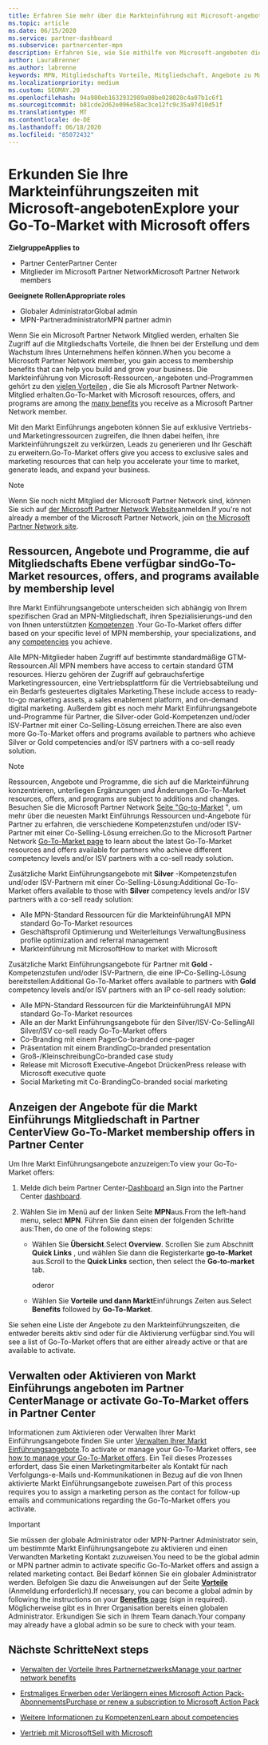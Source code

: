```yaml
---
title: Erfahren Sie mehr über die Markteinführung mit Microsoft-angeboten
ms.topic: article
ms.date: 06/15/2020
ms.service: partner-dashboard
ms.subservice: partnercenter-mpn
description: Erfahren Sie, wie Sie mithilfe von Microsoft-angeboten die Markteinführungszeit beschleunigen, Leads generieren und Ihr Unternehmen erweitern können.
author: LauraBrenner
ms.author: labrenne
keywords: MPN, Mitgliedschafts Vorteile, Mitgliedschaft, Angebote zu Markteinführungszeiten, Markteinführung mit Microsoft, zu Markt, Goldmitgliedschaft, Silver-Mitgliedschaft
ms.localizationpriority: medium
ms.custom: SEOMAY.20
ms.openlocfilehash: 94a980eb1632932989a08be028028c4a07b1c6f1
ms.sourcegitcommit: b81cde2d62e096e58ac3ce12fc9c35a97d10d51f
ms.translationtype: MT
ms.contentlocale: de-DE
ms.lasthandoff: 06/18/2020
ms.locfileid: "85072432"
---
```

# <a name="explore-your-go-to-market-with-microsoft-offers"></a><span data-ttu-id="43db2-104">Erkunden Sie Ihre Markteinführungszeiten mit Microsoft-angeboten</span><span class="sxs-lookup"><span data-stu-id="43db2-104">Explore your Go-To-Market with Microsoft offers</span></span>

<span data-ttu-id="43db2-105">**Zielgruppe**</span><span class="sxs-lookup"><span data-stu-id="43db2-105">**Applies to**</span></span>

- <span data-ttu-id="43db2-106">Partner Center</span><span class="sxs-lookup"><span data-stu-id="43db2-106">Partner Center</span></span>
- <span data-ttu-id="43db2-107">Mitglieder im Microsoft Partner Network</span><span class="sxs-lookup"><span data-stu-id="43db2-107">Microsoft Partner Network members</span></span>

<span data-ttu-id="43db2-108">**Geeignete Rollen**</span><span class="sxs-lookup"><span data-stu-id="43db2-108">**Appropriate roles**</span></span>

- <span data-ttu-id="43db2-109">Globaler Administrator</span><span class="sxs-lookup"><span data-stu-id="43db2-109">Global admin</span></span>
- <span data-ttu-id="43db2-110">MPN-Partneradministrator</span><span class="sxs-lookup"><span data-stu-id="43db2-110">MPN partner admin</span></span>

<span data-ttu-id="43db2-111">Wenn Sie ein Microsoft Partner Network Mitglied werden, erhalten Sie Zugriff auf die Mitgliedschafts Vorteile, die Ihnen bei der Erstellung und dem Wachstum Ihres Unternehmens helfen können.</span><span class="sxs-lookup"><span data-stu-id="43db2-111">When you become a Microsoft Partner Network member, you gain access to membership benefits that can help you build and grow your business.</span></span> <span data-ttu-id="43db2-112">Die Markteinführung von Microsoft-Ressourcen,-angeboten und-Programmen gehört zu den [vielen Vorteilen](https://partner.microsoft.com/manage-your-partner-network-benefits) , die Sie als Microsoft Partner Network-Mitglied erhalten.</span><span class="sxs-lookup"><span data-stu-id="43db2-112">Go-To-Market with Microsoft resources, offers, and programs are among the [many benefits](https://partner.microsoft.com/manage-your-partner-network-benefits) you receive as a Microsoft Partner Network member.</span></span>

<span data-ttu-id="43db2-113">Mit den Markt Einführungs angeboten können Sie auf exklusive Vertriebs-und Marketingressourcen zugreifen, die Ihnen dabei helfen, ihre Markteinführungszeit zu verkürzen, Leads zu generieren und Ihr Geschäft zu erweitern.</span><span class="sxs-lookup"><span data-stu-id="43db2-113">Go-To-Market offers give you access to exclusive sales and marketing resources that can help you accelerate your time to market, generate leads, and expand your business.</span></span>

>[!NOTE]
><span data-ttu-id="43db2-114">Wenn Sie noch nicht Mitglied der Microsoft Partner Network sind, können Sie sich auf [der Microsoft Partner Network Website](https://partner.microsoft.com/membership)anmelden.</span><span class="sxs-lookup"><span data-stu-id="43db2-114">If you're not already a member of the Microsoft Partner Network, join on [the Microsoft Partner Network site](https://partner.microsoft.com/membership).</span></span>

## <a name="go-to-market-resources-offers-and-programs-available-by-membership-level"></a><span data-ttu-id="43db2-115">Ressourcen, Angebote und Programme, die auf Mitgliedschafts Ebene verfügbar sind</span><span class="sxs-lookup"><span data-stu-id="43db2-115">Go-To-Market resources, offers, and programs available by membership level</span></span>

<span data-ttu-id="43db2-116">Ihre Markt Einführungsangebote unterscheiden sich abhängig von Ihrem spezifischen Grad an MPN-Mitgliedschaft, ihren Spezialisierungs-und den von Ihnen unterstützten [Kompetenzen](learn-about-competencies.md) .</span><span class="sxs-lookup"><span data-stu-id="43db2-116">Your Go-To-Market offers differ based on your specific level of MPN membership, your specializations, and any [competencies](learn-about-competencies.md) you achieve.</span></span>

<span data-ttu-id="43db2-117">Alle MPN-Mitglieder haben Zugriff auf bestimmte standardmäßige GTM-Ressourcen.</span><span class="sxs-lookup"><span data-stu-id="43db2-117">All MPN members have access to certain standard GTM resources.</span></span> <span data-ttu-id="43db2-118">Hierzu gehören der Zugriff auf gebrauchsfertige Marketingressourcen, eine Vertriebsplattform für die Vertriebsabteilung und ein Bedarfs gesteuertes digitales Marketing.</span><span class="sxs-lookup"><span data-stu-id="43db2-118">These include access to ready-to-go marketing assets, a sales enablement platform, and on-demand digital marketing.</span></span> <span data-ttu-id="43db2-119">Außerdem gibt es noch mehr Markt Einführungsangebote und-Programme für Partner, die Silver-oder Gold-Kompetenzen und/oder ISV-Partner mit einer Co-Selling-Lösung erreichen.</span><span class="sxs-lookup"><span data-stu-id="43db2-119">There are also even more Go-To-Market offers and programs available to partners who achieve Silver or Gold competencies and/or ISV partners with a co-sell ready solution.</span></span>

>[!NOTE]
><span data-ttu-id="43db2-120">Ressourcen, Angebote und Programme, die sich auf die Markteinführung konzentrieren, unterliegen Ergänzungen und Änderungen.</span><span class="sxs-lookup"><span data-stu-id="43db2-120">Go-To-Market resources, offers, and programs are subject to additions and changes.</span></span> <span data-ttu-id="43db2-121">Besuchen Sie die Microsoft Partner Network [Seite "Go-to-Market](https://partner.microsoft.com/membership/go-to-market) ", um mehr über die neuesten Markt Einführungs Ressourcen und-Angebote für Partner zu erfahren, die verschiedene Kompetenzstufen und/oder ISV-Partner mit einer Co-Selling-Lösung erreichen.</span><span class="sxs-lookup"><span data-stu-id="43db2-121">Go to the Microsoft Partner Network [Go-To-Market page](https://partner.microsoft.com/membership/go-to-market) to learn about the latest Go-To-Market resources and offers available for partners who achieve different competency levels and/or ISV partners with a co-sell ready solution.</span></span>

<span data-ttu-id="43db2-122">Zusätzliche Markt Einführungsangebote mit **Silver** -Kompetenzstufen und/oder ISV-Partnern mit einer Co-Selling-Lösung:</span><span class="sxs-lookup"><span data-stu-id="43db2-122">Additional Go-To-Market offers available to those with **Silver** competency levels and/or ISV partners with a co-sell ready solution:</span></span>

- <span data-ttu-id="43db2-123">Alle MPN-Standard Ressourcen für die Markteinführung</span><span class="sxs-lookup"><span data-stu-id="43db2-123">All MPN standard Go-To-Market resources</span></span>
- <span data-ttu-id="43db2-124">Geschäftsprofil Optimierung und Weiterleitungs Verwaltung</span><span class="sxs-lookup"><span data-stu-id="43db2-124">Business profile optimization and referral management</span></span>
- <span data-ttu-id="43db2-125">Markteinführung mit Microsoft</span><span class="sxs-lookup"><span data-stu-id="43db2-125">How to market with Microsoft</span></span>

<span data-ttu-id="43db2-126">Zusätzliche Markt Einführungsangebote für Partner mit **Gold** -Kompetenzstufen und/oder ISV-Partnern, die eine IP-Co-Selling-Lösung bereitstellen:</span><span class="sxs-lookup"><span data-stu-id="43db2-126">Additional Go-To-Market offers available to partners with **Gold** competency levels and/or ISV partners with an IP co-sell ready solution:</span></span>

- <span data-ttu-id="43db2-127">Alle MPN-Standard Ressourcen für die Markteinführung</span><span class="sxs-lookup"><span data-stu-id="43db2-127">All MPN standard Go-To-Market resources</span></span>
- <span data-ttu-id="43db2-128">Alle an der Markt Einführungsangebote für den Silver/ISV-Co-Selling</span><span class="sxs-lookup"><span data-stu-id="43db2-128">All Silver/ISV co-sell ready Go-To-Market offers</span></span>
- <span data-ttu-id="43db2-129">Co-Branding mit einem Pager</span><span class="sxs-lookup"><span data-stu-id="43db2-129">Co-branded one-pager</span></span>
- <span data-ttu-id="43db2-130">Präsentation mit einem Branding</span><span class="sxs-lookup"><span data-stu-id="43db2-130">Co-branded presentation</span></span>
- <span data-ttu-id="43db2-131">Groß-/Kleinschreibung</span><span class="sxs-lookup"><span data-stu-id="43db2-131">Co-branded case study</span></span>
- <span data-ttu-id="43db2-132">Release mit Microsoft Executive-Angebot Drücken</span><span class="sxs-lookup"><span data-stu-id="43db2-132">Press release with Microsoft executive quote</span></span>
- <span data-ttu-id="43db2-133">Social Marketing mit Co-Branding</span><span class="sxs-lookup"><span data-stu-id="43db2-133">Co-branded social marketing</span></span>

## <a name="view-go-to-market-membership-offers-in-partner-center"></a><span data-ttu-id="43db2-134">Anzeigen der Angebote für die Markt Einführungs Mitgliedschaft in Partner Center</span><span class="sxs-lookup"><span data-stu-id="43db2-134">View Go-To-Market membership offers in Partner Center</span></span>

<span data-ttu-id="43db2-135">Um Ihre Markt Einführungsangebote anzuzeigen:</span><span class="sxs-lookup"><span data-stu-id="43db2-135">To view your Go-To-Market offers:</span></span>

1. <span data-ttu-id="43db2-136">Melde dich beim Partner Center-[Dashboard](https://partner.microsoft.com/dashboard) an.</span><span class="sxs-lookup"><span data-stu-id="43db2-136">Sign into the Partner Center [dashboard](https://partner.microsoft.com/dashboard).</span></span>

2. <span data-ttu-id="43db2-137">Wählen Sie im Menü auf der linken Seite **MPN**aus.</span><span class="sxs-lookup"><span data-stu-id="43db2-137">From the left-hand menu, select **MPN**.</span></span> <span data-ttu-id="43db2-138">Führen Sie dann einen der folgenden Schritte aus:</span><span class="sxs-lookup"><span data-stu-id="43db2-138">Then, do one of the following steps:</span></span>

   - <span data-ttu-id="43db2-139">Wählen Sie **Übersicht**.</span><span class="sxs-lookup"><span data-stu-id="43db2-139">Select **Overview**.</span></span> <span data-ttu-id="43db2-140">Scrollen Sie zum Abschnitt **Quick Links** , und wählen Sie dann die Registerkarte **go-to-Market** aus.</span><span class="sxs-lookup"><span data-stu-id="43db2-140">Scroll to the **Quick Links** section, then select the **Go-to-market** tab.</span></span>

     <span data-ttu-id="43db2-141">oder</span><span class="sxs-lookup"><span data-stu-id="43db2-141">or</span></span>

   - <span data-ttu-id="43db2-142">Wählen Sie **Vorteile** **und dann Markt**Einführungs Zeiten aus.</span><span class="sxs-lookup"><span data-stu-id="43db2-142">Select **Benefits** followed by **Go-To-Market**.</span></span>

<span data-ttu-id="43db2-143">Sie sehen eine Liste der Angebote zu den Markteinführungszeiten, die entweder bereits aktiv sind oder für die Aktivierung verfügbar sind.</span><span class="sxs-lookup"><span data-stu-id="43db2-143">You will see a list of Go-To-Market offers that are either already active or that are available to activate.</span></span>

## <a name="manage-or-activate-go-to-market-offers-in-partner-center"></a><span data-ttu-id="43db2-144">Verwalten oder Aktivieren von Markt Einführungs angeboten im Partner Center</span><span class="sxs-lookup"><span data-stu-id="43db2-144">Manage or activate Go-To-Market offers in Partner Center</span></span>

<span data-ttu-id="43db2-145">Informationen zum Aktivieren oder Verwalten Ihrer Markt Einführungsangebote finden Sie unter [Verwalten Ihrer Markt Einführungsangebote](manage-your-partner-network-benefits.md#manage-go-to-market-offers).</span><span class="sxs-lookup"><span data-stu-id="43db2-145">To activate or manage your Go-To-Market offers, see [how to manage your Go-To-Market offers](manage-your-partner-network-benefits.md#manage-go-to-market-offers).</span></span> <span data-ttu-id="43db2-146">Ein Teil dieses Prozesses erfordert, dass Sie einen Marketingmitarbeiter als Kontakt für nach Verfolgungs-e-Mails und-Kommunikationen in Bezug auf die von Ihnen aktivierte Markt Einführungsangebote zuweisen.</span><span class="sxs-lookup"><span data-stu-id="43db2-146">Part of this process requires you to assign a marketing person as the contact for follow-up emails and communications regarding the Go-To-Market offers you activate.</span></span>

>[!IMPORTANT]
><span data-ttu-id="43db2-147">Sie müssen der globale Administrator oder MPN-Partner Administrator sein, um bestimmte Markt Einführungsangebote zu aktivieren und einen Verwandten Marketing Kontakt zuzuweisen.</span><span class="sxs-lookup"><span data-stu-id="43db2-147">You need to be the global admin or MPN partner admin to activate specific Go-To-Market offers and assign a related marketing contact.</span></span> <span data-ttu-id="43db2-148">Bei Bedarf können Sie ein globaler Administrator werden. Befolgen Sie dazu die Anweisungen auf der Seite [**Vorteile**](https://partnercenter.microsoft.com/pcv/partnership/benefits) (Anmeldung erforderlich).</span><span class="sxs-lookup"><span data-stu-id="43db2-148">If necessary, you can become a global admin by following the instructions on your [**Benefits** page](https://partnercenter.microsoft.com/pcv/partnership/benefits) (sign in required).</span></span> <span data-ttu-id="43db2-149">Möglicherweise gibt es in Ihrer Organisation bereits einen globalen Administrator. Erkundigen Sie sich in Ihrem Team danach.</span><span class="sxs-lookup"><span data-stu-id="43db2-149">Your company may already have a global admin so be sure to check with your team.</span></span>

## <a name="next-steps"></a><span data-ttu-id="43db2-150">Nächste Schritte</span><span class="sxs-lookup"><span data-stu-id="43db2-150">Next steps</span></span>

- [<span data-ttu-id="43db2-151">Verwalten der Vorteile Ihres Partnernetzwerks</span><span class="sxs-lookup"><span data-stu-id="43db2-151">Manage your partner network benefits</span></span>](manage-your-partner-network-benefits.md)

- [<span data-ttu-id="43db2-152">Erstmaliges Erwerben oder Verlängern eines Microsoft Action Pack-Abonnements</span><span class="sxs-lookup"><span data-stu-id="43db2-152">Purchase or renew a subscription to Microsoft Action Pack</span></span>](mpn-get-action-pack.md)

- [<span data-ttu-id="43db2-153">Weitere Informationen zu Kompetenzen</span><span class="sxs-lookup"><span data-stu-id="43db2-153">Learn about competencies</span></span>](learn-about-competencies.md)

- [<span data-ttu-id="43db2-154">Vertrieb mit Microsoft</span><span class="sxs-lookup"><span data-stu-id="43db2-154">Sell with Microsoft</span></span>](https://partner.microsoft.com/membership/sell-with-microsoft)

